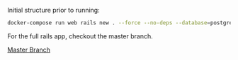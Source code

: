 Initial structure prior to running:

```bash
docker-compose run web rails new . --force --no-deps --database=postgresql
```

For the full rails app, checkout the master branch.

[Master
Branch](https://github.com/ParamagicDev/getting-started-with-rails-6/tree/master)
